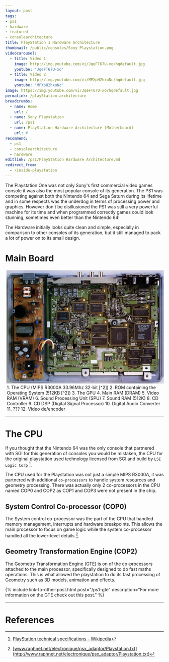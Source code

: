 ```yaml
---
layout: post
tags: 
- ps1
- hardware
- featured
- consolearchitecture
title: PlayStation 1 Hardware Architecture
thumbnail: /public/consoles/Sony Playstation.png
videocarousel:
  - title: Video 1
    image: http://img.youtube.com/vi/JqeFT67U-xo/hqdefault.jpg
    youtube: 'JqeFT67U-xo'
  - title: Video 2
    image: http://img.youtube.com/vi/MPXpH2hxuNc/hqdefault.jpg
    youtube: 'MPXpH2hxuNc'
image: https://img.youtube.com/vi/JqeFT67U-xo/hqdefault.jpg
permalink: /playStation-architecture
breadcrumbs:
  - name: Home
    url: /
  - name: Sony Playstation
    url: /ps1
  - name: PlayStation Hardware Architecture (Motherboard)
    url: #
recommend: 
  - ps1
  - consolearchitecture
  - hardware
editlink: /ps1/PlayStation Hardware Architecture.md
redirect_from:
  - /inside-playstation
---
```

The Playstation One was not only Sony's first commercial video games console it was also the most popular console of its generation. The PS1 was competing against both the Nintendo 64 and Sega Saturn during its lifetime and in some respects was the underdog in terms of processing power and graphics. However don't be disillusioned the PS1 was still a very powerful machine for its time and when programmed correctly games could look stunning, sometimes even better than the Nintendo 64!

The Hardware initially looks quite clean and simple, especially in comparison to other consoles of its generation, but it still managed to pack a lot of power on to its small design.

# Main Board
<section class="postSection">
    <img src="/public/magazine/Playstation1_Motherboard.jpg" class="wow slideInLeft postImage" />

<div markdown="1" style="padding-left:5px">
  1. The CPU (MIPS R3000A 33.96Mhz 32-bit [^2])
  2. ROM containing the Operating System (512KB [^2])
  3. The GPU
  4. Main RAM (DRAM)
  5. Video RAM (VRAM)
  6. Sound Processing Unit (SPU)
  7. Sound RAM (512K)
  8. CD Controller
  9. CD DSP (Digital Signal Processor)
  10. Digital Audio Converter
  11. ???
  12. Video de/encoder
</div>
</section>

---
# The CPU
If you thought that the Nintendo 64 was the only console that partnered with SGI for this generation of consoles you would be mistaken, the CPU for the original playstation used technology licensed from SGI and build by `LSI Logic Corp` [^3].

The CPU used for the Playstation was not just a simple MIPS  R3000A, it was partnered with additional `co-processors` to handle system resources and geometry processing. There was actually only 2 co-processors in the CPU named COP0 and COP2 as COP1 and COP3 were not present in the chip.

## System Control Co-processor (COP0)
The System control co-processor was the part of the CPU that handled memory management, interrupts and hardware breakpoints. This allows the main processor to focus on game logic while the system co-processor handled all the lower-level details [^4].

## Geometry Transformation Engine (COP2)

The Geometry Transformation Engine (GTE) is on of the co-processors attached to the main processor, specifically designed to do fast maths operations. This is what allowed the playstation to do its fast processing of Geometry such as 3D models, animation and effects.

{% include link-to-other-post.html post="/ps1-gte" description="For more information on the GTE check out this post." %}

---

# References
[^1]: Edge Magazine issue 20 (May 1995)
[^2]: [What's inside a Playstation? - YouTube](https://www.youtube.com/watch?v=JqeFT67U-xo&feature=player_embedded)
[^3]: [PlayStation technical specifications - Wikipedia](https://en.wikipedia.org/wiki/PlayStation_technical_specifications#Central_processing_unit_(CPU))
[^4]: [www.raphnet.net/electronique/psx_adaptor/Playstation.txt](http://www.raphnet.net/electronique/psx_adaptor/Playstation.txt)
